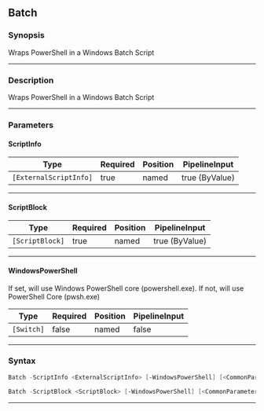 Batch
-----
### Synopsis
Wraps PowerShell in a Windows Batch Script

---
### Description

Wraps PowerShell in a Windows Batch Script

---
### Parameters
#### **ScriptInfo**




|Type                  |Required|Position|PipelineInput |
|----------------------|--------|--------|--------------|
|`[ExternalScriptInfo]`|true    |named   |true (ByValue)|



---
#### **ScriptBlock**




|Type           |Required|Position|PipelineInput |
|---------------|--------|--------|--------------|
|`[ScriptBlock]`|true    |named   |true (ByValue)|



---
#### **WindowsPowerShell**

If set, will use Windows PowerShell core (powershell.exe).  If not, will use PowerShell Core (pwsh.exe)






|Type      |Required|Position|PipelineInput|
|----------|--------|--------|-------------|
|`[Switch]`|false   |named   |false        |



---
### Syntax
```PowerShell
Batch -ScriptInfo <ExternalScriptInfo> [-WindowsPowerShell] [<CommonParameters>]
```
```PowerShell
Batch -ScriptBlock <ScriptBlock> [-WindowsPowerShell] [<CommonParameters>]
```
---

